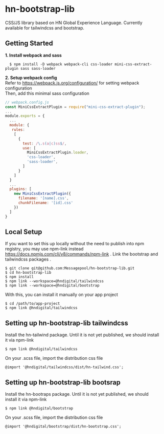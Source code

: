 # hn-bootstrap-lib
CSS/JS library based on HN Global Experience Language.
Currently available for tailwindcss and bootstrap.

## Getting Started

**1. Install webpack and sass**
~~~
  $ npm install -D webpack webpack-cli css-loader mini-css-extract-plugin sass sass-loader
~~~

**2. Setup webpack config** \
Refer to https://webpack.js.org/configuration/ for setting webpack configuration \
Then, add this minimal sass configuration
~~~javascript
// webpack.config.js
const MiniCssExtractPlugin = require("mini-css-extract-plugin");
...
module.exports = {
  ...
  module: {
   rules:
    [
      {
        test: /\.s(a|c)ss$/,
        use: [
          MiniCssExtractPlugin.loader,
          'css-loader',
          'sass-loader',
        ]
      }
    ]
  }
  ...
  plugins: [
    new MiniCssExtractPlugin({
      filename: '[name].css',
      chunkFilename: '[id].css'
    })
  ]
}
~~~

## Local Setup
If you want to set this up locally without the need to publish into npm registry,
you may use npm-link instead https://docs.npmjs.com/cli/v8/commands/npm-link .
Link the bootstrap and tailwindcss packages .
~~~
$ git clone git@github.com:Messagepool/hn-bootstrap-lib.git
$ cd hn-bootstrap-lib
$ npm install
$ npm link --workspace=@hndigital/tailwindcss
$ npm link --workspace=@hndigital/bootstrap
~~~

With this, you can install it manually on your app project
~~~
$ cd /path/to/app-project
$ npm link @hndigital/tailwindcss
~~~

## Setting up hn-bootstrap-lib tailwindcss
Install the hn-tailwind package. Until it is not yet published, we should install it via npm-link
~~~
$ npm link @hndigital/tailwindcss
~~~

On your .scss file, import the distribution css file
~~~
@import '@hndigital/tailwindcss/dist/hn-tailwind.css';
~~~

## Setting up hn-bootstrap-lib bootsrap
Install the hn-bootraps package. Until it is not yet published, we should install it via npm-link
~~~
$ npm link @hndigital/bootstrap
~~~

On your .scss file, import the distribution css file
~~~
@import '@hndigital/bootstrap/dist/hn-bootstrap.css';
~~~
